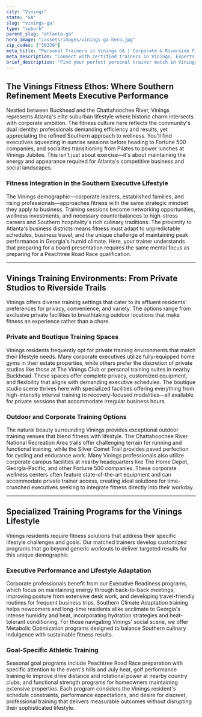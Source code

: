 ```yaml
---
city: "Vinings"
state: "GA"
slug: "vinings-ga"
type: "suburb"
parent_slug: "atlanta-ga"
hero_image: "/assets/images/vinings-ga-hero.jpg"
zip_codes: ["30339"]
meta_title: "Personal Trainers in Vinings GA | Corporate & Riverside Fitness"
meta_description: "Connect with certified trainers in Vinings. Experts in Cumberland business district fitness, riverside running trails, and luxury amenities."
brief_description: "Find your perfect personal trainer match in Vinings, GA. Our elite service connects busy Atlanta executives and affluent professionals with certified trainers who understand your demanding schedule and high-performance goals. Whether you need in-home sessions, private gym access, or outdoor workouts along the Chattahoochee River, we match you with specialists in executive fitness, Southern heat adaptation, and targeted body transformation. Stop wasting time searching and start achieving results with a trainer tailored to Vinings' sophisticated lifestyle. Book your consultation today and transform your fitness journey with precision-matched expertise."
---
```

## The Vinings Fitness Ethos: Where Southern Refinement Meets Executive Performance

Nestled between Buckhead and the Chattahoochee River, Vinings represents Atlanta's elite suburban lifestyle where historic charm intersects with corporate ambition. The fitness culture here reflects the community's dual identity: professionals demanding efficiency and results, yet appreciating the refined Southern approach to wellness. You'll find executives squeezing in sunrise sessions before heading to Fortune 500 companies, and socialites transitioning from Pilates to power lunches at Vinings Jubilee. This isn't just about exercise—it's about maintaining the energy and appearance required for Atlanta's competitive business and social landscapes.

### Fitness Integration in the Southern Executive Lifestyle

The Vinings demographic—corporate leaders, established families, and rising professionals—approaches fitness with the same strategic mindset they apply to business. Training sessions become networking opportunities, wellness investments, and necessary counterbalances to high-stress careers and Southern hospitality's rich culinary traditions. The proximity to Atlanta's business districts means fitness must adapt to unpredictable schedules, business travel, and the unique challenge of maintaining peak performance in Georgia's humid climate. Here, your trainer understands that preparing for a board presentation requires the same mental focus as preparing for a Peachtree Road Race qualification.

---

## Vinings Training Environments: From Private Studios to Riverside Trails

Vinings offers diverse training settings that cater to its affluent residents' preferences for privacy, convenience, and variety. The options range from exclusive private facilities to breathtaking outdoor locations that make fitness an experience rather than a chore.

### Private and Boutique Training Spaces

Vinings residents frequently opt for private training environments that match their lifestyle needs. Many corporate executives utilize fully-equipped home gyms in their estate properties, while others prefer the discretion of private studios like those at The Vinings Club or personal training suites in nearby Buckhead. These spaces offer complete privacy, customized equipment, and flexibility that aligns with demanding executive schedules. The boutique studio scene thrives here with specialized facilities offering everything from high-intensity interval training to recovery-focused modalities—all available for private sessions that accommodate irregular business hours.

### Outdoor and Corporate Training Options

The natural beauty surrounding Vinings provides exceptional outdoor training venues that blend fitness with lifestyle. The Chattahoochee River National Recreation Area trails offer challenging terrain for running and functional training, while the Silver Comet Trail provides paved perfection for cycling and endurance work. Many Vinings professionals also utilize corporate campus facilities at nearby headquarters like The Home Depot, Georgia-Pacific, and other Fortune 500 companies. These corporate wellness centers often feature state-of-the-art equipment and can accommodate private trainer access, creating ideal solutions for time-crunched executives seeking to integrate fitness directly into their workday.

---

## Specialized Training Programs for the Vinings Lifestyle

Vinings residents require fitness solutions that address their specific lifestyle challenges and goals. Our matched trainers develop customized programs that go beyond generic workouts to deliver targeted results for this unique demographic.

### Executive Performance and Lifestyle Adaptation

Corporate professionals benefit from our Executive Readiness programs, which focus on maintaining energy through back-to-back meetings, improving posture from extensive desk work, and developing travel-friendly routines for frequent business trips. Southern Climate Adaptation training helps newcomers and long-time residents alike acclimate to Georgia's intense humidity and heat, incorporating hydration strategies and heat-tolerant conditioning. For those navigating Vinings' social scene, we offer Metabolic Optimization programs designed to balance Southern culinary indulgence with sustainable fitness results.

### Goal-Specific Athletic Training

Seasonal goal programs include Peachtree Road Race preparation with specific attention to the event's hills and July heat, golf performance training to improve drive distance and rotational power at nearby country clubs, and functional strength programs for homeowners maintaining extensive properties. Each program considers the Vinings resident's schedule constraints, performance expectations, and desire for discreet, professional training that delivers measurable outcomes without disrupting their sophisticated lifestyle.